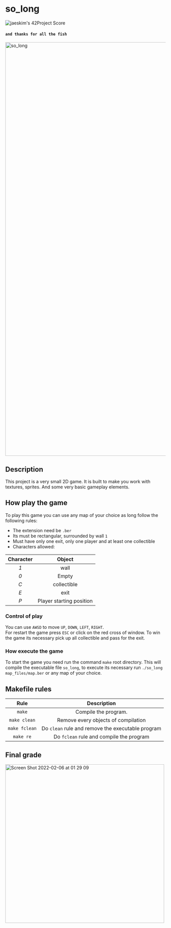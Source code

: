 # so_long 
![jaeskim's 42Project Score](https://badge42.herokuapp.com/api/project/letumany/so_long)
####  ```and thanks for all the fish```
<img width="1301" alt="so_long" src="https://user-images.githubusercontent.com/73405731/151946959-00fbc806-52c3-45ee-8a1d-42d76e81b453.png">



## Description  
 This project is a very small 2D game. It is built to make you work with
textures, sprites. And some very basic gameplay elements.

## How play the game
To play this game you can use any map of your choice as long follow the following rules:

* The extension need be `.ber`
* Its must be rectangular, surrounded by wall `1`
* Must have only one exit, only one player and at least one collectible
* Characters allowed:

|  Character  |          Object          |
|:-----------:|:------------------------:|
|     *1*     | wall                     |
|     *0*     | Empty                    |
|     *C*     | collectible              |
|     *E*     | exit                     |
|     *P*     | Player starting position |


### Control of play
You can use `AWSD` to move `UP`, `DOWN`, `LEFT`, `RIGHT`.  
For restart the game press `ESC` or click on the red cross of window.
To win the game its necessary pick up all collectible and pass for the exit.

### How execute the game
To start the game you need run the command `make` root directory.
This will compile the executable file `so_long`, to execute its necessary run `./so_long map_files/map.ber` or any map of your choice.

## Makefile rules


| Rule         |                 Description                             |
|:------------:|:-------------------------------------------------------:|
| `make`       | Compile the program.                                    |
| `make clean` | Remove every objects of compilation                     |
| `make fclean`| Do `clean` rule and remove the executable program       |
| `make re`    | Do `fclean` rule and compile the program                |<img width="1301" alt="Screen Shot 2022-02-01 at 13 47 50" src="https://user-images.githubusercontent.com/73405731/151946448-d3656324-0bd4-4ab1-88c2-5830deea016f.png">

## Final grade
<img width="499" alt="Screen Shot 2022-02-06 at 01 29 09" src="https://user-images.githubusercontent.com/73405731/152659675-48c71b58-a809-459d-8ce5-87b5f1dd0835.png">
